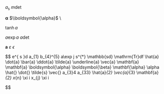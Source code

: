 $a_\text{s}$
$m\det$


$\boldsymbol{\alpha}$ 
$\\boldsymbol{\alpha}$ \

$\tanh a$

$a\exp a$
$a\det$

$\mathbf{a}$
$\varepsilon$
$\epsilon$

$$
e^{ s }d
a_{1}
b_{4}^{5}
a\exp j
s^{*}
\mathbb{sd}
\mathrm{Tr}df
\hat{a}
\dot{a}
\bar{a}
\ddot{a}
\tilde{a}
\underline{a}
\vec{a}
\mathbf{a}
\mathbf{a}
\boldsymbol{\alpha}
\boldsymbol{\beta}
\mathbf{\alpha}
\alpha
\hat{}
\dot{}
\tilde{s}
\vec{}
a_{3}4
a_{33}
\hat{a}_{2}
\vec{a}_{3}
\mathbf{a}_{2}
x_{n}
\xi i
x_{j}
\xi i


$$

